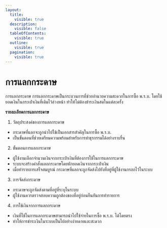 ```yaml
---
layout:
  title:
    visible: true
  description:
    visible: false
  tableOfContents:
    visible: true
  outline:
    visible: true
  pagination:
    visible: true
---
```


# การแลกกระดาษ

การแลกกระดาษ
การแลกกระดาษเป็นกระบวนการที่ช่วยอำนวยความสะดวกในการซื้อ พ.ร.บ. โดยใช้ยอดเงินในกระเป๋าเงินที่เติมไว้ล่วงหน้า ทำให้ไม่ต้องชำระเงินสดในแต่ละครั้ง

**รายละเอียดการแลกกระดาษ**
1. วัตถุประสงค์ของการแลกกระดาษ
- กระดาษที่แลกจะถูกนำไปใช้เป็นเอกสารสำคัญในการซื้อ พ.ร.บ.
- เป็นขั้นตอนที่ช่วยเตรียมความพร้อมสำหรับการทำธุรกรรมได้อย่างราบรื่น
2. ขั้นตอนการแลกกระดาษ
- ผู้ใช้งานเลือกจำนวนเงินจากกระเป๋าเงินที่ต้องการใช้ในการแลกกระดาษ
- ระบบจะสร้างคำสั่งแลกกระดาษโดยหักยอดเงินจากกระเป๋าเงิน
- เมื่อทำรายการเสร็จสมบูรณ์ กระดาษที่แลกจะถูกจัดส่งไปยังที่อยู่ที่ผู้ใช้งานกรอกไว้ในระบบ
3. การจัดส่งกระดาษ
- กระดาษจะถูกจัดส่งตามที่อยู่ที่ระบุในระบบ
- ผู้ใช้งานควรตรวจสอบความถูกต้องของที่อยู่ก่อนยืนยันการทำรายการ
4. การใช้เงินจากการแลกกระดาษ
- เงินที่ใช้ในการแลกกระดาษสามารถนำไปใช้จ่ายในการซื้อ พ.ร.บ. ได้โดยตรง
- ทำให้การชำระเงินในระบบเป็นไปอย่างง่ายดายและสะดวก
